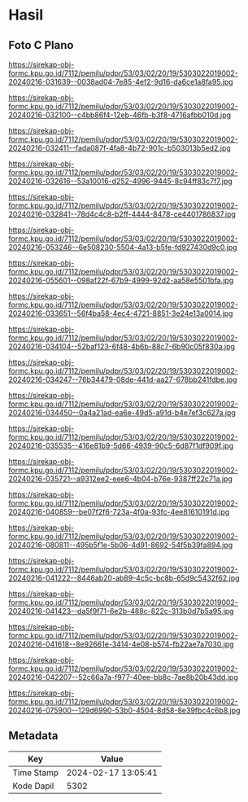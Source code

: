 # Hasil

## Foto C Plano

https://sirekap-obj-formc.kpu.go.id/7112/pemilu/pdpr/53/03/02/20/19/5303022019002-20240216-031639--0038ad04-7e85-4ef2-9d16-da6ce1a8fa95.jpg

https://sirekap-obj-formc.kpu.go.id/7112/pemilu/pdpr/53/03/02/20/19/5303022019002-20240216-032100--c4bb86f4-12eb-46fb-b3f8-4716afbb010d.jpg

https://sirekap-obj-formc.kpu.go.id/7112/pemilu/pdpr/53/03/02/20/19/5303022019002-20240216-032411--fada087f-4fa8-4b72-901c-b503013b5ed2.jpg

https://sirekap-obj-formc.kpu.go.id/7112/pemilu/pdpr/53/03/02/20/19/5303022019002-20240216-032616--53a10016-d252-4996-9445-8c94ff83c7f7.jpg

https://sirekap-obj-formc.kpu.go.id/7112/pemilu/pdpr/53/03/02/20/19/5303022019002-20240216-032841--78d4c4c8-b2ff-4444-8478-ce4401786837.jpg

https://sirekap-obj-formc.kpu.go.id/7112/pemilu/pdpr/53/03/02/20/19/5303022019002-20240216-053246--6e508230-5504-4a13-b5fe-fd927430d9c0.jpg

https://sirekap-obj-formc.kpu.go.id/7112/pemilu/pdpr/53/03/02/20/19/5303022019002-20240216-055601--098af22f-67b9-4999-92d2-aa58e5501bfa.jpg

https://sirekap-obj-formc.kpu.go.id/7112/pemilu/pdpr/53/03/02/20/19/5303022019002-20240216-033651--56f4ba58-4ec4-4721-8851-3e24e13a0014.jpg

https://sirekap-obj-formc.kpu.go.id/7112/pemilu/pdpr/53/03/02/20/19/5303022019002-20240216-034104--52baf123-6f48-4b6b-88c7-6b90c05f830a.jpg

https://sirekap-obj-formc.kpu.go.id/7112/pemilu/pdpr/53/03/02/20/19/5303022019002-20240216-034247--76b34479-08de-441d-aa27-678bb241fdbe.jpg

https://sirekap-obj-formc.kpu.go.id/7112/pemilu/pdpr/53/03/02/20/19/5303022019002-20240216-034450--0a4a21ad-ea6e-49d5-a91d-b4e7ef3c627a.jpg

https://sirekap-obj-formc.kpu.go.id/7112/pemilu/pdpr/53/03/02/20/19/5303022019002-20240216-035535--416e81b9-5d66-4939-90c5-6d87f1df909f.jpg

https://sirekap-obj-formc.kpu.go.id/7112/pemilu/pdpr/53/03/02/20/19/5303022019002-20240216-035721--a9312ee2-eee6-4b04-b76e-9387ff22c71a.jpg

https://sirekap-obj-formc.kpu.go.id/7112/pemilu/pdpr/53/03/02/20/19/5303022019002-20240216-040859--be07f2f6-723a-4f0a-93fc-4ee81610191d.jpg

https://sirekap-obj-formc.kpu.go.id/7112/pemilu/pdpr/53/03/02/20/19/5303022019002-20240216-080811--495b5f1e-5b06-4d91-8692-54f5b39fa894.jpg

https://sirekap-obj-formc.kpu.go.id/7112/pemilu/pdpr/53/03/02/20/19/5303022019002-20240216-041222--8446ab20-ab89-4c5c-bc8b-65d9c5432f62.jpg

https://sirekap-obj-formc.kpu.go.id/7112/pemilu/pdpr/53/03/02/20/19/5303022019002-20240216-041423--da5f9f71-6e2b-488c-822c-313b0d7b5a95.jpg

https://sirekap-obj-formc.kpu.go.id/7112/pemilu/pdpr/53/03/02/20/19/5303022019002-20240216-041618--8e92661e-3414-4e08-b574-fb22ae7a7030.jpg

https://sirekap-obj-formc.kpu.go.id/7112/pemilu/pdpr/53/03/02/20/19/5303022019002-20240216-042207--52c66a7a-f977-40ee-bb8c-7ae8b20b43dd.jpg

https://sirekap-obj-formc.kpu.go.id/7112/pemilu/pdpr/53/03/02/20/19/5303022019002-20240216-075900--129d6990-53b0-4504-8d58-8e39fbc4c6b8.jpg


## Metadata

| Key        | Value               |
| ---------- | ------------------- |
| Time Stamp | 2024-02-17 13:05:41 |
| Kode Dapil | 5302                |



